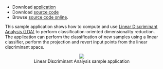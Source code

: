   * Download [application](http://dl.dropbox.com/u/32601472/accord/samples/accord-statistics-lda-bin.zip)
  * Download [source code](http://dl.dropbox.com/u/32601472/accord/samples/accord-statistics-lda-src.zip)
  * Browse [source code online](https://code.google.com/p/accord/source/browse/trunk#trunk%2FSamples%2FStatistics%2FLDA).

This sample application shows how to compute and use [Linear Discriminant Analysis (LDA)](http://accord.googlecode.com/svn/docs/html/T_Accord_Statistics_Analysis_LinearDiscriminantAnalysis.htm) to perform classification-oriented dimensionality reduction. The application can perform the classification of new samples using a linear classifier, perform the projection and revert input points from the linear discriminant space.

<p align='center'>
<img src='http://accord.googlecode.com/svn/wiki/samples/accord-statistics-lda-img.png' />
<br />Linear Discriminant Analysis sample application<br>
</p><br />